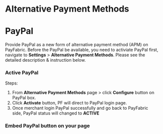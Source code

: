 # Alternative Payment Methods
# PayPal
Provide PayPal as a new form of alternative payment method (APM) on PayFabric. Before the PayPal be available, you need to activiate PayPal first, navigate to **Settings** > **Alternative Payment Methods**. Please see the detailed description & instruction below.

### Active PayPal
Steps:
1.	From **Alternative Payment Methods** page > click **Configure** button on PayPal box.
2.	Click **Activate** button, PF will direct to PayPal login page.
3.	Once merchant login PayPal successfully and go back to PayFabric side, PayPal status will changed to **ACTIVE**

### Embed PayPal button on your page
